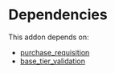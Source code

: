 # Dependencies

This addon depends on:

- [purchase_requisition](https://github.com/bringout/oca-ocb-core/tree/3269462e6a0442fbf5ae30a27b3c18135ac733b9/odoo-bringout-oca-ocb-purchase_requisition)
- [base_tier_validation](https://github.com/bringout/oca-technical)
